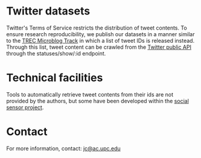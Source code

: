 # Twitter datasets

Twitter's Terms of Service restricts the distribution of tweet contents. To ensure research reproducibility, we publish our datasets in a manner similar to the [TREC Microblog Track](http://trec.nist.gov/data/microblog.html) in which a list of tweet IDs is released instead. Through this list, tweet content can be crawled from the [Twitter public API](https://dev.twitter.com/rest/reference/get/statuses/show/%3Aid) through the statuses/show/:id endpoint.

# Technical facilities

Tools to automatically retrieve tweet contents from their ids are not provided by the authors, but some have been developed within the [social sensor project](https://github.com/socialsensor/twitter-dataset-collector).


# Contact 

For more information, contact: jc@ac.upc.edu

